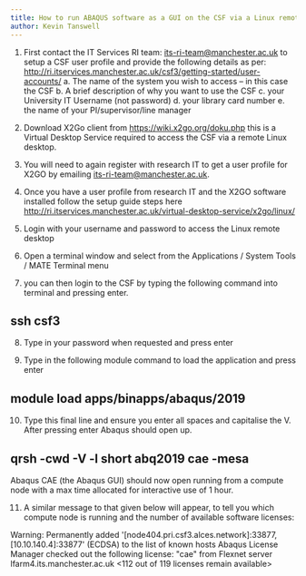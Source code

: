 ```yaml
---
title: How to run ABAQUS software as a GUI on the CSF via a Linux remote desktop 
author: Kevin Tanswell
---
```


1.	First contact the IT Services RI team: its-ri-team@manchester.ac.uk to setup a CSF user profile and provide the following details as per: http://ri.itservices.manchester.ac.uk/csf3/getting-started/user-accounts/
a.	The name of the system you wish to access – in this case the CSF
b.	A brief description of why you want to use the CSF
c.	your University IT Username (not password)
d.	your library card number
e.	the name of your PI/supervisor/line manager

2.	Download X2Go client from https://wiki.x2go.org/doku.php this is a Virtual Desktop Service required to access the CSF via a remote Linux desktop.

3.	You will need to again register with research IT to get a user profile for X2GO by emailing its-ri-team@manchester.ac.uk.

4.	Once you have a user profile from research IT and the X2GO software installed follow the setup guide steps here http://ri.itservices.manchester.ac.uk/virtual-desktop-service/x2go/linux/

5.	Login with your username and password to access the Linux remote desktop  

6.	Open a terminal window and select from the Applications / System Tools / MATE Terminal menu

7.	you can then login to the CSF by typing the following command into terminal and pressing enter.

## ssh csf3

8.	Type in your password when requested and press enter

9.	Type in the following module command to load the application and press enter   

## module load apps/binapps/abaqus/2019

10. Type this final line and ensure you enter all spaces and capitalise the V. After pressing enter Abaqus should open up.

## qrsh -cwd -V -l short abq2019 cae -mesa
Abaqus CAE (the Abaqus GUI) should now open running from a compute node with a max time allocated for interactive use of 1 hour.

11.	A similar message to that given below will appear, to tell you which compute node is running and the number of available software licenses: 

Warning: Permanently added '[node404.pri.csf3.alces.network]:33877,[10.10.140.4]:33877' (ECDSA) to the list of known hosts
Abaqus License Manager checked out the following license: "cae" from Flexnet server lfarm4.its.manchester.ac.uk <112 out of 119 licenses remain available>
